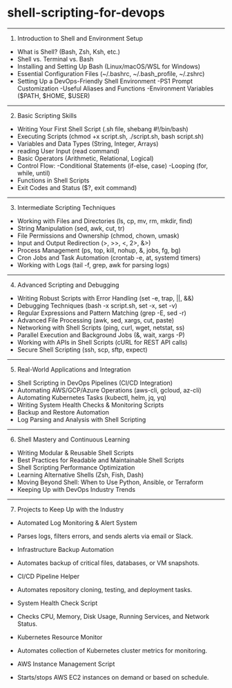 # shell-scripting-for-devops
*******************************************

1. Introduction to Shell and Environment Setup

* What is Shell? (Bash, Zsh, Ksh, etc.)
* Shell vs. Terminal vs. Bash
* Installing and Setting Up Bash (Linux/macOS/WSL for Windows)
* Essential Configuration Files (~/.bashrc, ~/.bash_profile, ~/.zshrc)
* Setting Up a DevOps-Friendly Shell Environment
  -PS1 Prompt Customization
  -Useful Aliases and Functions
  -Environment Variables ($PATH, $HOME, $USER)
*************************************************
2. Basic Scripting Skills

* Writing Your First Shell Script (.sh file, shebang #!/bin/bash)
* Executing Scripts (chmod +x script.sh, ./script.sh, bash script.sh)
* Variables and Data Types (String, Integer, Arrays)
* reading User Input (read command)
* Basic Operators (Arithmetic, Relational, Logical)
* Control Flow:
  -Conditional Statements (if-else, case)
  -Looping (for, while, until)
* Functions in Shell Scripts
* Exit Codes and Status ($?, exit command)

**********************************************
3. Intermediate Scripting Techniques

* Working with Files and Directories (ls, cp, mv, rm, mkdir, find)
* String Manipulation (sed, awk, cut, tr)
* File Permissions and Ownership (chmod, chown, umask)
* Input and Output Redirection (>, >>, <, 2>, &>)
* Process Management (ps, top, kill, nohup, &, jobs, fg, bg)
* Cron Jobs and Task Automation (crontab -e, at, systemd timers)
* Working with Logs (tail -f, grep, awk for parsing logs)

**************************************************
4. Advanced Scripting and Debugging

* Writing Robust Scripts with Error Handling (set -e, trap, ||, &&)
* Debugging Techniques (bash -x script.sh, set -x, set -v)
* Regular Expressions and Pattern Matching (grep -E, sed -r)
* Advanced File Processing (awk, sed, xargs, cut, paste)
* Networking with Shell Scripts (ping, curl, wget, netstat, ss)
* Parallel Execution and Background Jobs (&, wait, xargs -P)
* Working with APIs in Shell Scripts (cURL for REST API calls)
* Secure Shell Scripting (ssh, scp, sftp, expect)

*******************************************
5. Real-World Applications and Integration

* Shell Scripting in DevOps Pipelines (CI/CD Integration)
* Automating AWS/GCP/Azure Operations (aws-cli, gcloud, az-cli)
* Automating Kubernetes Tasks (kubectl, helm, jq, yq)
* Writing System Health Checks & Monitoring Scripts
* Backup and Restore Automation
* Log Parsing and Analysis with Shell Scripting

*******************************
6. Shell Mastery and Continuous Learning

* Writing Modular & Reusable Shell Scripts
* Best Practices for Readable and Maintainable Shell Scripts
* Shell Scripting Performance Optimization
* Learning Alternative Shells (Zsh, Fish, Dash)
* Moving Beyond Shell: When to Use Python, Ansible, or Terraform
* Keeping Up with DevOps Industry Trends

***************************************
7. Projects to Keep Up with the Industry

* Automated Log Monitoring & Alert System
- Parses logs, filters errors, and sends alerts via email or Slack.
* Infrastructure Backup Automation
- Automates backup of critical files, databases, or VM snapshots.
* CI/CD Pipeline Helper
- Automates repository cloning, testing, and deployment tasks.
* System Health Check Script
- Checks CPU, Memory, Disk Usage, Running Services, and Network Status.
* Kubernetes Resource Monitor
- Automates collection of Kubernetes cluster metrics for monitoring.
* AWS Instance Management Script
- Starts/stops AWS EC2 instances on demand or based on schedule.
